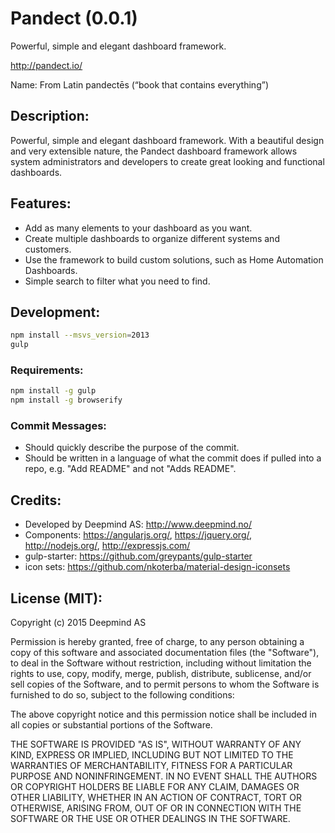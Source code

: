 # Pandect (0.0.1)
Powerful, simple and elegant dashboard framework.

http://pandect.io/

Name: From Latin pandectēs (“book that contains everything”)

## Description:

Powerful, simple and elegant dashboard framework. With a beautiful design and very extensible nature, 
the Pandect dashboard framework allows system administrators and developers to create great looking
and functional dashboards.

## Features:

- Add as many elements to your dashboard as you want.
- Create multiple dashboards to organize different systems and customers.
- Use the framework to build custom solutions, such as Home Automation Dashboards.
- Simple search to filter what you need to find.

## Development:

```sh
npm install --msvs_version=2013
gulp
```

### Requirements:

```sh
npm install -g gulp
npm install -g browserify
```

### Commit Messages:

- Should quickly describe the purpose of the commit.
- Should be written in a language of what the commit does if pulled into a repo, e.g. "Add README" and not "Adds README".

## Credits:
- Developed by Deepmind AS: http://www.deepmind.no/
- Components: https://angularjs.org/, https://jquery.org/, http://nodejs.org/, http://expressjs.com/
- gulp-starter: https://github.com/greypants/gulp-starter
- icon sets: https://github.com/nkoterba/material-design-iconsets

## License (MIT):

Copyright (c) 2015 Deepmind AS

Permission is hereby granted, free of charge, to any person obtaining a copy
of this software and associated documentation files (the "Software"), to deal
in the Software without restriction, including without limitation the rights
to use, copy, modify, merge, publish, distribute, sublicense, and/or sell
copies of the Software, and to permit persons to whom the Software is
furnished to do so, subject to the following conditions:

The above copyright notice and this permission notice shall be included in all
copies or substantial portions of the Software.

THE SOFTWARE IS PROVIDED "AS IS", WITHOUT WARRANTY OF ANY KIND, EXPRESS OR
IMPLIED, INCLUDING BUT NOT LIMITED TO THE WARRANTIES OF MERCHANTABILITY,
FITNESS FOR A PARTICULAR PURPOSE AND NONINFRINGEMENT. IN NO EVENT SHALL THE
AUTHORS OR COPYRIGHT HOLDERS BE LIABLE FOR ANY CLAIM, DAMAGES OR OTHER
LIABILITY, WHETHER IN AN ACTION OF CONTRACT, TORT OR OTHERWISE, ARISING FROM,
OUT OF OR IN CONNECTION WITH THE SOFTWARE OR THE USE OR OTHER DEALINGS IN THE
SOFTWARE.
